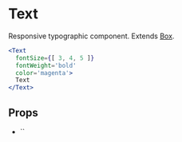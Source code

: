 
# Text

Responsive typographic component.
Extends [Box](/Box).

```.jsx
<Text
  fontSize={[ 3, 4, 5 ]}
  fontWeight='bold'
  color='magenta'>
  Text
</Text>
```

## Props

- ``
